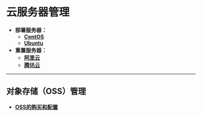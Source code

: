 # 云服务器管理

- **部署服务器：**  
  - [**CentOS**](https://github.com/karl1901/server/blob/master/bushu_centos.md)  
  - [**Ubuntu**](https://github.com/karl1901/server/blob/master/bushu_ubuntu.md)  
- **重置服务器：**  
  - [**阿里云**](https://github.com/karl1901/server/blob/master/reset_aliyun.md)  
  - [**腾讯云**](https://github.com/karl1901/server/blob/master/reset_tencent.md)  

---

## 对象存储（OSS）管理

- [**OSS的购买和配置**](https://github.com/karl1901/server/blob/master/oss.md)  

